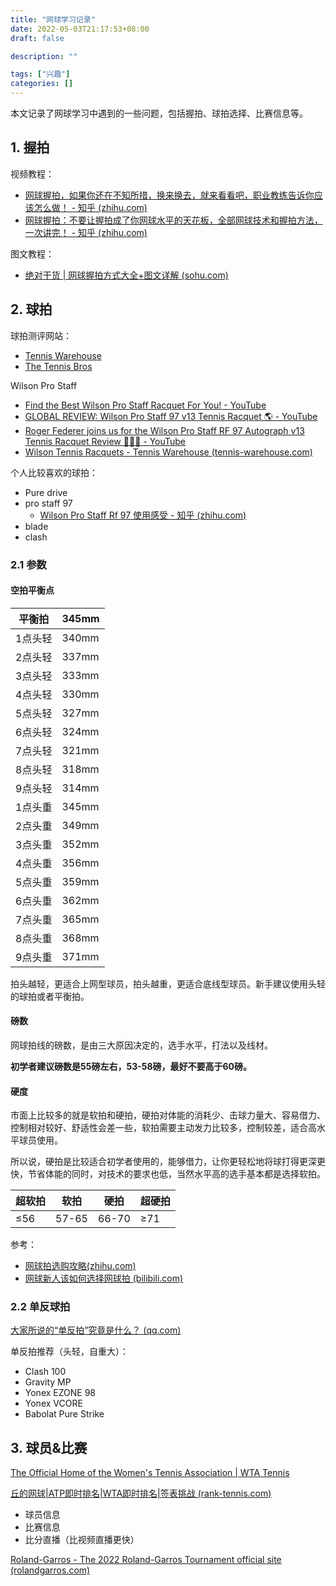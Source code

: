 ```yaml
---
title: "网球学习记录"
date: 2022-05-03T21:17:53+08:00
draft: false

description: ""

tags: ["兴趣"]
categories: []
---
```


本文记录了网球学习中遇到的一些问题，包括握拍、球拍选择、比赛信息等。

<!--more-->

## 1. 握拍

视频教程：

- [网球握拍，如果你还在不知所措，换来换去，就来看看吧，职业教练告诉你应该怎么做！ - 知乎 (zhihu.com)](https://www.zhihu.com/zvideo/1416676212320661504?utm_source=wechat_session&utm_medium=social&utm_oi=714778711810916352)
- [ 网球握拍：不要让握拍成了你网球水平的天花板，全部网球技术和握拍方法，一次讲完！ - 知乎 (zhihu.com)](https://www.zhihu.com/zvideo/1418240453997633536?utm_source=wechat_session&utm_medium=social&utm_oi=714778711810916352)

图文教程：

- [绝对干货 | 网球握拍方式大全+图文详解 (sohu.com)](https://www.sohu.com/a/244417685_505659)

## 2. 球拍

球拍测评网站：

- [Tennis Warehouse](https://www.tennis-warehouse.com/)
- [The Tennis Bros](https://thetennisbros.com/)

Wilson Pro Staff

- [Find the Best Wilson Pro Staff Racquet For You! - YouTube](https://www.youtube.com/watch?v=tdO6rSJ1hxc&t=177s)
- [GLOBAL REVIEW: Wilson Pro Staff 97 v13 Tennis Racquet 🌎 - YouTube](https://www.youtube.com/watch?v=NulViSeGBnc&t=7s)
- [Roger Federer joins us for the Wilson Pro Staff RF 97 Autograph v13 Tennis Racquet Review 🐐🇨🇭 - YouTube](https://www.youtube.com/watch?v=D05AqTGtaQE&t=11s)
- [Wilson Tennis Racquets - Tennis Warehouse (tennis-warehouse.com)](https://www.tennis-warehouse.com/Wilsonracquets.html)

个人比较喜欢的球拍：

- Pure drive
- pro staff 97
    - [Wilson Pro Staff Rf 97 使用感受 - 知乎 (zhihu.com)](https://zhuanlan.zhihu.com/p/502761045)
- blade
- clash

### 2.1 参数

#### 空拍平衡点

| 平衡拍  | 345mm |
| ------- | ----- |
| 1点头轻 | 340mm |
| 2点头轻 | 337mm |
| 3点头轻 | 333mm |
| 4点头轻 | 330mm |
| 5点头轻 | 327mm |
| 6点头轻 | 324mm |
| 7点头轻 | 321mm |
| 8点头轻 | 318mm |
| 9点头轻 | 314mm |
| 1点头重 | 345mm |
| 2点头重 | 349mm |
| 3点头重 | 352mm |
| 4点头重 | 356mm |
| 5点头重 | 359mm |
| 6点头重 | 362mm |
| 7点头重 | 365mm |
| 8点头重 | 368mm |
| 9点头重 | 371mm |

拍头越轻，更适合上网型球员，拍头越重，更适合底线型球员。新手建议使用头轻的球拍或者平衡拍。

#### 磅数

网球拍线的磅数，是由三大原因决定的，选手水平，打法以及线材。

**初学者建议磅数是55磅左右，53-58磅，最好不要高于60磅。**

#### 硬度

市面上比较多的就是软拍和硬拍，硬拍对体能的消耗少、击球力量大、容易借力、控制相对较好、舒适性会差一些，软拍需要主动发力比较多，控制较差，适合高水平球员使用。

所以说，硬拍是比较适合初学者使用的，能够借力，让你更轻松地将球打得更深更快，节省体能的同时，对技术的要求也低，当然水平高的选手基本都是选择软拍。

| 超软拍 | 软拍  | 硬拍  | 超硬拍 |
| ------ | ----- | ----- | ------ |
| ≤56    | 57-65 | 66-70 | ≥71    |

参考：

- [网球拍选购攻略(zhihu.com)](https://zhuanlan.zhihu.com/p/262459884)
- [网球新人该如何选择网球拍 (bilibili.com)](https://www.bilibili.com/read/cv3665294/)

### 2.2 单反球拍

[大家所说的“单反拍”究竟是什么？ (qq.com)](https://mp.weixin.qq.com/s/8C9w1mmRX3V6BuoqWlYZVw)

单反拍推荐（头轻，自重大）：

- Clash 100
- Gravity MP
- Yonex EZONE 98 
- Yonex VCORE
- Babolat Pure Strike

## 3. 球员&比赛

[The Official Home of the Women's Tennis Association | WTA Tennis](https://www.wtatennis.com/)

[丘的网球|ATP即时排名|WTA即时排名|签表挑战 (rank-tennis.com)](https://www.rank-tennis.com/zh/home)

- 球员信息
- 比赛信息
- 比分直播（比视频直播更快）

[Roland-Garros - The 2022 Roland-Garros Tournament official site (rolandgarros.com)](https://www.rolandgarros.com/en-us/)

## 